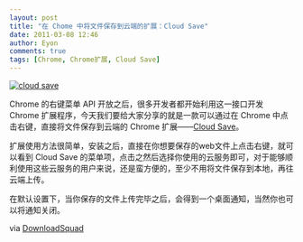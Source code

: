 ```yaml
---
layout: post
title: "在 Chome 中将文件保存到云端的扩展：Cloud Save"
date: 2011-03-08 12:46
author: Eyon
comments: true
tags: [Chrome, Chrome扩展, Cloud Save]
---
```

<a href="http://img.chromi.org/2011/03/cloud-save.png">![cloud save](http://img.chromi.org/2011/03/cloud-save.png "cloud save")</a>

Chrome 的右键菜单 API 开放之后，很多开发者都开始利用这一接口开发 Chrome 扩展程序，今天我们要给大家分享的就是一款可以通过在 Chrome 中点击右键，直接将文件保存到云端的 Chrome 扩展——[Cloud Save](https://chrome.google.com/extensions/detail/omiekjeapoonbhiemenfoccbdpeagdah?hl=en)。

扩展使用方法很简单，安装之后，直接在你想要保存的web文件上点击右键，就可以看到 Cloud Save 的菜单项，点击之然后选择你使用的云服务即可，对于能够顺利使用这些云服务的用户来说，还是蛮方便的，至少不用将文件保存到本地，再往云端上传。

在默认设置下，当你保存的文件上传完毕之后，会得到一个桌面通知，当然你也可以将通知关闭。

via [DownloadSquad](http://downloadsquad.switched.com/2011/03/07/cloud-save-for-google-chrome-sends-files-from-the-web-to-your-on/)


